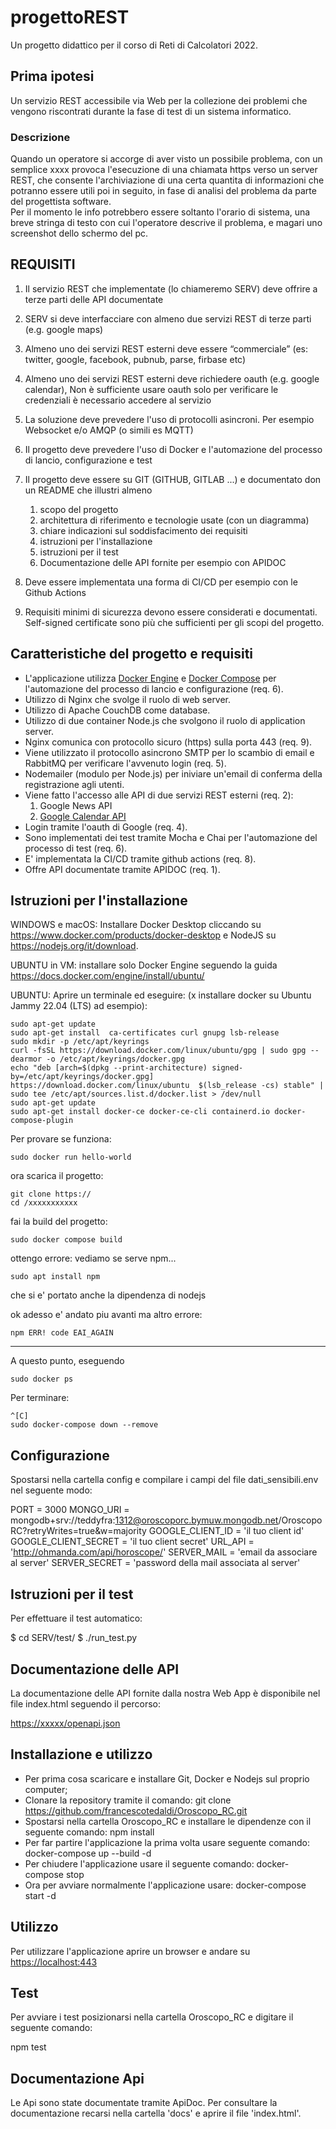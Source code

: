 # progettoREST

Un progetto didattico per il corso di Reti di Calcolatori 2022.

## Prima ipotesi  

Un servizio REST accessibile via Web per la collezione dei problemi che vengono riscontrati durante la fase di test di un sistema informatico.

### Descrizione

Quando un operatore si accorge di aver visto un possibile problema, con un semplice xxxx provoca l'esecuzione di una chiamata https verso un server REST, che consente l'archiviazione di una certa quantita di informazioni che potranno essere utili poi in seguito, in fase di analisi del problema da parte del progettista software.  
Per il momento le info potrebbero essere soltanto l'orario di sistema, una breve stringa di testo con cui l'operatore descrive il problema, e magari uno screenshot dello schermo del pc.

## REQUISITI

1. Il servizio REST che implementate (lo chiameremo SERV) deve offrire a terze parti delle API documentate

1. SERV si deve interfacciare con almeno due servizi REST di terze parti (e.g. google maps)

1. Almeno uno dei servizi REST esterni deve essere “commerciale” (es: twitter, google, facebook, pubnub, parse, firbase etc)

1. Almeno uno dei servizi REST esterni deve richiedere oauth (e.g. google calendar), Non è sufficiente usare oauth solo per verificare le credenziali è necessario accedere al servizio
1. La soluzione deve prevedere l'uso di protocolli asincroni. Per esempio Websocket e/o AMQP (o simili es MQTT)
1. Il progetto deve prevedere l'uso di Docker e l'automazione del processo di lancio, configurazione e test
1. Il progetto deve essere su GIT (GITHUB, GITLAB ...) e documentato don un README che illustri almeno

    1. scopo del progetto
    1. architettura di riferimento e tecnologie usate (con un diagramma)
    1. chiare indicazioni sul soddisfacimento dei requisiti
    1. istruzioni per l'installazione
    1. istruzioni per il test
    1. Documentazione delle API fornite per esempio con APIDOC
1. Deve essere implementata una forma di CI/CD per esempio con le Github Actions
1. Requisiti minimi di sicurezza devono essere considerati e documentati. Self-signed certificate sono più che sufficienti per gli scopi del progetto.

## Caratteristiche del progetto e requisiti

- L'applicazione utilizza [Docker Engine](https://docs.docker.com/engine/)  e [Docker Compose](https://docs.docker.com/compose/) per l'automazione del processo di lancio e configurazione (req. 6).
- Utilizzo di Nginx che svolge il ruolo di web server.
- Utilizzo di Apache CouchDB come database.
- Utilizzo di due container Node.js che svolgono il ruolo di application server.
- Nginx comunica con protocollo sicuro (https) sulla porta 443  (req. 9).
- Viene utilizzato il protocollo asincrono SMTP per lo scambio di email e RabbitMQ per verificare l'avvenuto login (req. 5).
- Nodemailer (modulo per Node.js) per iniviare un'email di conferma della registrazione agli utenti.
- Viene fatto l'accesso alle API di due servizi REST esterni (req. 2):
    1. Google News API
    1. [Google Calendar API](https://developers.google.com/calendar/api) 
- Login tramite l'oauth di Google (req. 4).
- Sono implementati dei test tramite Mocha e Chai per l'automazione del processo di test (req. 6).
- E' implementata la CI/CD tramite github actions (req. 8).
- Offre API documentate tramite APIDOC (req. 1).

## Istruzioni per l'installazione

WINDOWS e macOS: Installare Docker Desktop cliccando su <https://www.docker.com/products/docker-desktop> e NodeJS su <https://nodejs.org/it/download>.

UBUNTU in VM: installare solo Docker Engine seguendo la guida <https://docs.docker.com/engine/install/ubuntu/>

UBUNTU: Aprire un terminale ed eseguire:
(x installare docker su Ubuntu Jammy 22.04 (LTS) ad esempio):

    sudo apt-get update
    sudo apt-get install  ca-certificates curl gnupg lsb-release
    sudo mkdir -p /etc/apt/keyrings
    curl -fsSL https://download.docker.com/linux/ubuntu/gpg | sudo gpg --dearmor -o /etc/apt/keyrings/docker.gpg
    echo "deb [arch=$(dpkg --print-architecture) signed-by=/etc/apt/keyrings/docker.gpg] https://download.docker.com/linux/ubuntu  $(lsb_release -cs) stable" | sudo tee /etc/apt/sources.list.d/docker.list > /dev/null
    sudo apt-get update
    sudo apt-get install docker-ce docker-ce-cli containerd.io docker-compose-plugin

Per provare se funziona:

    sudo docker run hello-world

ora scarica il progetto:

    git clone https://
    cd /xxxxxxxxxxx

fai la build del progetto:

    sudo docker compose build

ottengo errore: vediamo se serve npm...

    sudo apt install npm

che si e' portato anche la dipendenza di nodejs

ok adesso e' andato piu avanti ma altro errore:

    npm ERR! code EAI_AGAIN

----

A questo punto, eseguendo

    sudo docker ps

Per terminare:

    ^[C]
    sudo docker-compose down --remove

## Configurazione

Spostarsi nella cartella config e compilare i campi del file dati_sensibili.env nel seguente modo:

PORT = 3000
MONGO_URI = mongodb+srv://teddyfra:1312@oroscoporc.bymuw.mongodb.net/OroscopoRC?retryWrites=true&w=majority
GOOGLE_CLIENT_ID = 'il tuo client id'
GOOGLE_CLIENT_SECRET = 'il tuo client secret'
URL_API = 'http://ohmanda.com/api/horoscope/'
SERVER_MAIL = 'email da associare al server'
SERVER_SECRET = 'password della mail associata al server'

## Istruzioni per il test

Per effettuare il test automatico:

$ cd SERV/test/
$ ./run_test.py

## Documentazione delle API

La documentazione delle API fornite dalla nostra Web App è disponibile nel file index.html seguendo il percorso:

<https://xxxxx/openapi.json>

## Installazione e utilizzo

- Per prima cosa scaricare e installare Git, Docker e Nodejs sul proprio computer;
- Clonare la repository tramite il comando:
git clone <https://github.com/francescotedaldi/Oroscopo_RC.git>
- Spostarsi nella cartella Oroscopo_RC e installare le dipendenze con il seguente comando:
npm install
- Per far partire l'applicazione la prima volta usare seguente comando:
docker-compose up --build -d
- Per chiudere l'applicazione usare il seguente comando:
docker-compose stop
- Ora per avviare normalmente l'applicazione usare:
docker-compose start -d

## Utilizzo

Per utilizzare l'applicazione aprire un browser e andare su <https://localhost:443>

## Test

Per avviare i test posizionarsi nella cartella Oroscopo_RC e digitare il seguente comando:

npm test

## Documentazione Api

Le Api sono state documentate tramite ApiDoc. Per consultare la documentazione recarsi nella cartella 'docs' e aprire il file 'index.html'.
